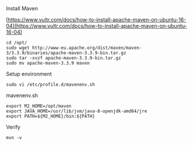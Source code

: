 Install Maven

[https://www.vultr.com/docs/how-to-install-apache-maven-on-ubuntu-16-04](https://www.vultr.com/docs/how-to-install-apache-maven-on-ubuntu-16-04)

```
cd /opt/
sudo wget http://www-eu.apache.org/dist/maven/maven-3/3.3.9/binaries/apache-maven-3.3.9-bin.tar.gz
sudo tar -xvzf apache-maven-3.3.9-bin.tar.gz
sudo mv apache-maven-3.3.9 maven
```

Setup environment 

```
sudo vi /etc/profile.d/mavenenv.sh

```

mavenenv.sh

```
export M2_HOME=/opt/maven
export JAVA_HOME=/usr/lib/jvm/java-8-openjdk-amd64/jre
export PATH=${M2_HOME}/bin:${PATH}
```



Verify

```
mvn -v
```



